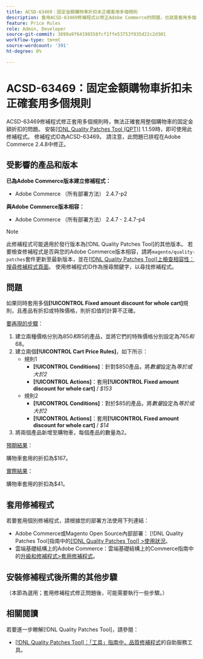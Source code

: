 ```yaml
---
title: ACSD-63469：固定金額購物車折扣未正確套用多個規則
description: 套用ACSD-63469修補程式以修正Adobe Commerce的問題，也就是套用多個規則時，無法正確套用整個購物車的固定金額折扣。
feature: Price Rules
role: Admin, Developer
source-git-commit: 3699a9f64198558fcf1ffe53753f035d22c2d301
workflow-type: tm+mt
source-wordcount: '391'
ht-degree: 0%

---
```



# ACSD-63469：固定金額購物車折扣未正確套用多個規則

ACSD-63469修補程式修正套用多個規則時，無法正確套用整個購物車的固定金額折扣的問題。 安裝[[!DNL Quality Patches Tool (QPT)]](/help/tools/quality-patches-tool/quality-patches-tool-to-self-serve-quality-patches.md) 1.1.59時，即可使用此修補程式。 修補程式ID為ACSD-63469。 請注意，此問題已排程在Adobe Commerce 2.4.8中修正。

## 受影響的產品和版本

**已為Adobe Commerce版本建立修補程式：**

* Adobe Commerce （所有部署方法） 2.4.7-p2

**與Adobe Commerce版本相容：**

* Adobe Commerce （所有部署方法） 2.4.7 - 2.4.7-p4

>[!NOTE]
>
>此修補程式可能適用於發行版本為[!DNL Quality Patches Tool]的其他版本。 若要檢查修補程式是否與您的Adobe Commerce版本相容，請將`magento/quality-patches`套件更新至最新版本，並在[[!DNL Quality Patches Tool]上檢查相容性：搜尋修補程式頁面](https://experienceleague.adobe.com/tools/commerce-quality-patches/index.html?lang=zh-Hant)。 使用修補程式ID作為搜尋關鍵字，以尋找修補程式。

## 問題

如果同時套用多個&#x200B;**[!UICONTROL Fixed amount discount for whole cart]**&#x200B;規則，且產品有折扣或特殊價格，則折扣值的計算不正確。

<u>要再現的步驟</u>：

1. 建立兩種價格分別為$850和$85的產品，並將它們的特殊價格分別設定為$765和$68。
1. 建立兩個&#x200B;**[!UICONTROL Cart Price Rules]**，如下所示：
   * 規則1
      * **[!UICONTROL Conditions]**：針對$850產品，將&#x200B;*數量*&#x200B;設定為&#x200B;*等於或大於2*
      * **[!UICONTROL Actions]**：套用&#x200B;**[!UICONTROL Fixed amount discount for whole cart]** / *$153*
   * 規則2
      * **[!UICONTROL Conditions]**：對於$85的產品，將&#x200B;*數量*&#x200B;設定為&#x200B;*等於或大於2*
      * **[!UICONTROL Actions]**：套用&#x200B;**[!UICONTROL Fixed amount discount for whole cart]** / *$14*
1. 將兩個產品新增至購物車，每個產品的數量為2。

<u>預期結果</u>：

購物車套用的折扣為$167。

<u>實際結果</u>：

購物車套用的折扣為$41。

## 套用修補程式

若要套用個別修補程式，請根據您的部署方法使用下列連結：

* Adobe Commerce或Magento Open Source內部部署： [!DNL Quality Patches Tool]指南中的[[!DNL Quality Patches Tool] >使用狀況](/help/tools/quality-patches-tool/usage.md)。
* 雲端基礎結構上的Adobe Commerce：雲端基礎結構上的Commerce指南中的[升級和修補程式>套用修補程式](https://experienceleague.adobe.com/docs/commerce-cloud-service/user-guide/develop/upgrade/apply-patches.html?lang=zh-Hant)。

## 安裝修補程式後所需的其他步驟

（本節為選用；套用修補程式修正問題後，可能需要執行一些步驟。） 

## 相關閱讀

若要進一步瞭解[!DNL Quality Patches Tool]，請參閱：

* [[!DNL Quality Patches Tool]：「工具」指南中，品質修補程式](/help/tools/quality-patches-tool/quality-patches-tool-to-self-serve-quality-patches.md)的自助服務工具。

